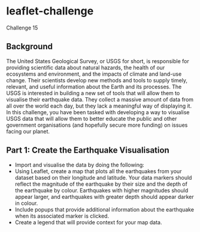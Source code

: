 # leaflet-challenge
Challenge 15

## Background
The United States Geological Survey, or USGS for short, is responsible for providing scientific data about natural hazards, the health of our ecosystems and environment, and the impacts of climate and land-use change. Their scientists develop new methods and tools to supply timely, relevant, and useful information about the Earth and its processes.
The USGS is interested in building a new set of tools that will allow them to visualise their earthquake data. They collect a massive amount of data from all over the world each day, but they lack a meaningful way of displaying it. In this challenge, you have been tasked with developing a way to visualise USGS data that will allow them to better educate the public and other government organisations (and hopefully secure more funding) on issues facing our planet.

## Part 1: Create the Earthquake Visualisation
- Import and visualise the data by doing the following:
- Using Leaflet, create a map that plots all the earthquakes from your dataset based on their longitude and latitude.
  Your data markers should reflect the magnitude of the earthquake by their size and the depth of the earthquake by colour. Earthquakes with higher magnitudes should appear larger, and earthquakes with greater depth should     appear darker in colour.
- Include popups that provide additional information about the earthquake when its associated marker is clicked.
- Create a legend that will provide context for your map data.






